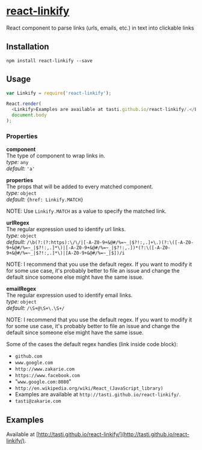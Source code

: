 # [react-linkify](http://tasti.github.io/react-linkify/)
React component to parse links (urls, emails, etc.) in text into clickable links

## Installation

```
npm install react-linkify --save
```

## Usage

```js
var Linkify = require('react-linkify');

React.render(
  <Linkify>Examples are available at tasti.github.io/react-linkify/.</Linkify>,
  document.body
);
```

### Properties

**component**  
The type of component to wrap links in.  
_type:_ `any`  
_default:_ `'a'`  

**properties**  
The props that will be added to every matched component.  
_type:_ `object`  
_default:_ `{href: Linkify.MATCH}`

NOTE: Use `Linkify.MATCH` as a value to specify the matched link.

**urlRegex**  
The regular expression used to identify url links.  
_type:_ `object`  
_default:_ `/\b(?:(?:https):\/\/|[-A-Z0-9+&@#/%=~_|$?!:,.]+\.)(?:\([-A-Z0-9+&@#/%=~_|$?!:,.]*\)|[-A-Z0-9+&@#/%=~_|$?!:,.])*(?:\([-A-Z0-9+&@#/%=~_|$?!:,.]*\)|[A-Z0-9+&@#/%=~_|$])/i`

NOTE: I recommend that you use the default regex. If you want to modify it for some use case, it's probably better to file an issue and change the default since someone else might have the same issue.

**emailRegex**  
The regular expression used to identify email links.  
_type:_ `object`  
_default:_ `/\S+@\S+\.\S+/`

NOTE: I recommend that you use the default regex. If you want to modify it for some use case, it's probably better to file an issue and change the default since someone else might have the same issue.

Some of the cases the default regex handles (link inside code block):
- `github.com`
- `www.google.com`
- `http://www.zakarie.com`
- `https://www.facebook.com`
- "`www.google.com:8080`"
- `http://en.wikipedia.org/wiki/React_(JavaScript_library)`
- Examples are available at `http://tasti.github.io/react-linkify/`.
- `tasti@zakarie.com`

## Examples

Available at [http://tasti.github.io/react-linkify/](http://tasti.github.io/react-linkify/).
